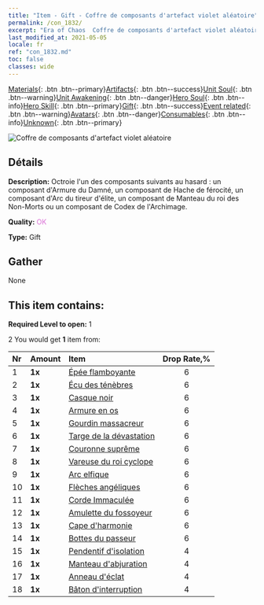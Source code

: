 ```yaml
---
title: "Item - Gift - Coffre de composants d'artefact violet aléatoire"
permalink: /con_1832/
excerpt: "Era of Chaos  Coffre de composants d'artefact violet aléatoire"
last_modified_at: 2021-05-05
locale: fr
ref: "con_1832.md"
toc: false
classes: wide
---
```

 [Materials](/ItemsFR/){: .btn .btn--primary}[Artifacts](/ItemsFR/Artifacts/){: .btn .btn--success}[Unit Soul](/ItemsFR/UnitSoul/){: .btn .btn--warning}[Unit Awakening](/ItemsFR/UnitAwakening/){: .btn .btn--danger}[Hero Soul](/ItemsFR/HeroSoul/){: .btn .btn--info}[Hero Skill](/ItemsFR/HeroSkill/){: .btn .btn--primary}[Gift](/ItemsFR/Gift/){: .btn .btn--success}[Event related](/ItemsFR/Events/){: .btn .btn--warning}[Avatars](/ItemsFR/Avatars/){: .btn .btn--danger}[Consumables](/ItemsFR/Consumables/){: .btn .btn--info}[Unknown](/ItemsFR/Unknown/){: .btn .btn--primary}

 ![Coffre de composants d'artefact violet aléatoire](/images/t/i_907046.png)

## Détails
 **Description:** Octroie l'un des composants suivants au hasard : un composant d'Armure du Damné, un composant de Hache de férocité, un composant d'Arc du tireur d'élite, un composant de Manteau du roi des Non-Morts ou un composant de Codex de l'Archimage.

 **Quality:** <span style="color: #DA70D6">OK</span>

 **Type:** Gift

## Gather

  None

## This item contains:

 **Required Level to open:** 1

 2 You would get **1** item  from:

  | Nr | Amount |     Item    | Drop Rate,% |
  |:---|:-------|:------------|:---------:|
  | 1 |  **1x** | [Épée flamboyante](/ItemsFR/art_121/) | 6 | 
  | 2 |  **1x** | [Écu des ténèbres](/ItemsFR/art_122/) | 6 | 
  | 3 |  **1x** | [Casque noir](/ItemsFR/art_123/) | 6 | 
  | 4 |  **1x** | [Armure en os](/ItemsFR/art_124/) | 6 | 
  | 5 |  **1x** | [Gourdin massacreur](/ItemsFR/art_125/) | 6 | 
  | 6 |  **1x** | [Targe de la dévastation](/ItemsFR/art_126/) | 6 | 
  | 7 |  **1x** | [Couronne suprême](/ItemsFR/art_127/) | 6 | 
  | 8 |  **1x** | [Vareuse du roi cyclope](/ItemsFR/art_128/) | 6 | 
  | 9 |  **1x** | [Arc elfique](/ItemsFR/art_103/) | 6 | 
  | 10 |  **1x** | [Flèches angéliques](/ItemsFR/art_104/) | 6 | 
  | 11 |  **1x** | [Corde Immaculée](/ItemsFR/art_105/) | 6 | 
  | 12 |  **1x** | [Amulette du fossoyeur](/ItemsFR/art_129/) | 6 | 
  | 13 |  **1x** | [Cape d'harmonie](/ItemsFR/art_130/) | 6 | 
  | 14 |  **1x** | [Bottes du passeur](/ItemsFR/art_131/) | 6 | 
  | 15 |  **1x** | [Pendentif d'isolation](/ItemsFR/art_136/) | 4 | 
  | 16 |  **1x** | [Manteau d'abjuration](/ItemsFR/art_137/) | 4 | 
  | 17 |  **1x** | [Anneau d'éclat](/ItemsFR/art_138/) | 4 | 
  | 18 |  **1x** | [Bâton d'interruption](/ItemsFR/art_139/) | 4 | 
